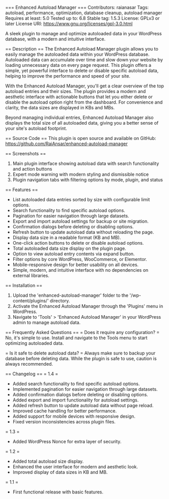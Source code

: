 === Enhanced Autoload Manager ===
Contributors: raianasar
Tags: autoload, performance, optimization, database cleanup, autoload manager
Requires at least: 5.0
Tested up to: 6.8
Stable tag: 1.5.3
License: GPLv3 or later
License URI: https://www.gnu.org/licenses/gpl-3.0.html

A sleek plugin to manage and optimize autoloaded data in your WordPress database, with a modern and intuitive interface.

== Description ==
The Enhanced Autoload Manager plugin allows you to easily manage the autoloaded data within your WordPress database. Autoloaded data can accumulate over time and slow down your website by loading unnecessary data on every page request. This plugin offers a simple, yet powerful interface to delete or disable specific autoload data, helping to improve the performance and speed of your site.

With the Enhanced Autoload Manager, you'll get a clear overview of the top autoload entries and their sizes. The plugin provides a modern and aesthetic interface with actionable buttons that let you either delete or disable the autoload option right from the dashboard. For convenience and clarity, the data sizes are displayed in KBs and MBs.

Beyond managing individual entries, Enhanced Autoload Manager also displays the total size of all autoloaded data, giving you a better sense of your site's autoload footprint.

== Source Code ==
This plugin is open source and available on GitHub: https://github.com/RaiAnsar/enhanced-autoload-manager

== Screenshots ==

1. Main plugin interface showing autoload data with search functionality and action buttons
2. Expert mode warning with modern styling and dismissible notice
3. Plugin navigation tabs with filtering options by mode, plugin, and status

== Features ==
- List autoloaded data entries sorted by size with configurable limit options.
- Search functionality to find specific autoload options.
- Pagination for easier navigation through large datasets.
- Export and import autoload settings for backup or site migration.
- Confirmation dialogs before deleting or disabling options.
- Refresh button to update autoload data without reloading the page.
- Display data size in a readable format (KB and MB).
- One-click action buttons to delete or disable autoload options.
- Total autoloaded data size display on the plugin page.
- Option to view autoload entry contents via expand button.
- Filter options by core WordPress, WooCommerce, or Elementor.
- Mobile-responsive design for better usability on all devices.
- Simple, modern, and intuitive interface with no dependencies on external libraries.

== Installation ==
1. Upload the 'enhanced-autoload-manager' folder to the '/wp-content/plugins/' directory.
2. Activate the Enhanced Autoload Manager through the 'Plugins' menu in WordPress.
3. Navigate to 'Tools' > 'Enhanced Autoload Manager' in your WordPress admin to manage autoload data.

== Frequently Asked Questions ==
= Does it require any configuration? =
No, it's simple to use. Install and navigate to the Tools menu to start optimizing autoloaded data.

= Is it safe to delete autoload data? =
Always make sure to backup your database before deleting data. While the plugin is safe to use, caution is always recommended.

== Changelog ==
= 1.4 =
* Added search functionality to find specific autoload options.
* Implemented pagination for easier navigation through large datasets.
* Added confirmation dialogs before deleting or disabling options.
* Added export and import functionality for autoload settings.
* Added refresh button to update autoload data without page reload.
* Improved cache handling for better performance.
* Added support for mobile devices with responsive design.
* Fixed version inconsistencies across plugin files.

= 1.3 =
* Added WordPress Nonce for extra layer of security.

= 1.2 =
* Added total autoload size display.
* Enhanced the user interface for modern and aesthetic look.
* Improved display of data sizes in KB and MB.

= 1.1 =
* First functional release with basic features.
